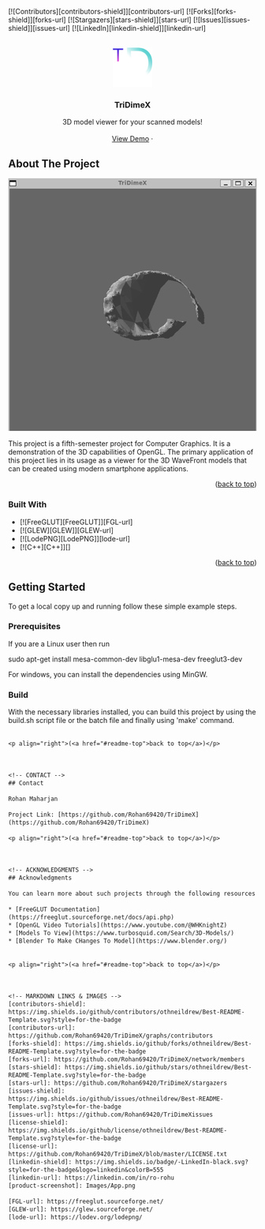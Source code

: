 <!-- Improved compatibility of back to top link: See: https://github.com/othneildrew/Best-README-Template/pull/73 -->
<a name="readme-top"></a>

[![Contributors][contributors-shield]][contributors-url]
[![Forks][forks-shield]][forks-url]
[![Stargazers][stars-shield]][stars-url]
[![Issues][issues-shield]][issues-url]
[![LinkedIn][linkedin-shield]][linkedin-url]



<!-- PROJECT LOGO -->
<br />
<div align="center">
  <a href="https://github.com/Rohan69420/TriDimeX">
    <img src="Images/Logo.png" alt="Logo" width="80" height="80">
  </a>

  <h3 align="center">TriDimeX</h3>

  <p align="center">
    3D model viewer for your scanned models!
    <br />
    <br />
    <a href="https://github.com/Rohan69420/TriDimeX">View Demo</a>
    ·
</div>





<!-- ABOUT THE PROJECT -->
## About The Project

<img src="Images/App.png" alt="App" >

This project is a fifth-semester project for Computer Graphics. It is a demonstration of the 3D capabilities of OpenGL. The primary application of this project lies in its usage as a viewer for the 3D WaveFront models that can be created using modern smartphone applications.


<p align="right">(<a href="#readme-top">back to top</a>)</p>



### Built With


* [![FreeGLUT][FreeGLUT]][FGL-url]
* [![GLEW][GLEW]][GLEW-url]
* [![LodePNG][LodePNG]][lode-url]
* [![C++][C++]][]

<p align="right">(<a href="#readme-top">back to top</a>)</p>



<!-- GETTING STARTED -->
## Getting Started

To get a local copy up and running follow these simple example steps.

### Prerequisites

If you are a Linux user then run 

sudo apt-get install mesa-common-dev libglu1-mesa-dev freeglut3-dev

For windows, you can install the dependencies using MinGW.

### Build

With the necessary libraries installed, you can build this project by using the build.sh script file or the batch
file and finally using 'make' command.

   ```

<p align="right">(<a href="#readme-top">back to top</a>)</p>



<!-- CONTACT -->
## Contact

Rohan Maharjan 

Project Link: [https://github.com/Rohan69420/TriDimeX](https://github.com/Rohan69420/TriDimeX)

<p align="right">(<a href="#readme-top">back to top</a>)</p>



<!-- ACKNOWLEDGMENTS -->
## Acknowledgments

You can learn more about such projects through the following resources

* [FreeGLUT Documentation](https://freeglut.sourceforge.net/docs/api.php)
* [OpenGL Video Tutorials](https://www.youtube.com/@WHKnightZ)
* [Models To View](https://www.turbosquid.com/Search/3D-Models/)
* [Blender To Make CHanges To Model](https://www.blender.org/)


<p align="right">(<a href="#readme-top">back to top</a>)</p>



<!-- MARKDOWN LINKS & IMAGES -->
[contributors-shield]: https://img.shields.io/github/contributors/othneildrew/Best-README-Template.svg?style=for-the-badge
[contributors-url]: https://github.com/Rohan69420/TriDimeX/graphs/contributors
[forks-shield]: https://img.shields.io/github/forks/othneildrew/Best-README-Template.svg?style=for-the-badge
[forks-url]: https://github.com/Rohan69420/TriDimeX/network/members
[stars-shield]: https://img.shields.io/github/stars/othneildrew/Best-README-Template.svg?style=for-the-badge
[stars-url]: https://github.com/Rohan69420/TriDimeX/stargazers
[issues-shield]: https://img.shields.io/github/issues/othneildrew/Best-README-Template.svg?style=for-the-badge
[issues-url]: https://github.com/Rohan69420/TriDimeXissues
[license-shield]: https://img.shields.io/github/license/othneildrew/Best-README-Template.svg?style=for-the-badge
[license-url]: https://github.com/Rohan69420/TriDimeX/blob/master/LICENSE.txt
[linkedin-shield]: https://img.shields.io/badge/-LinkedIn-black.svg?style=for-the-badge&logo=linkedin&colorB=555
[linkedin-url]: https://linkedin.com/in/ro-rohu
[product-screenshot]: Images/App.png

[FGL-url]: https://freeglut.sourceforge.net/
[GLEW-url]: https://glew.sourceforge.net/
[lode-url]: https://lodev.org/lodepng/